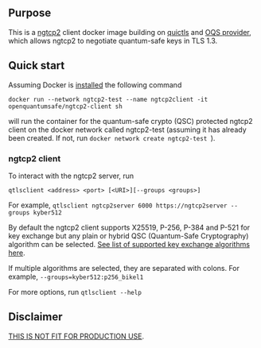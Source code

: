 ## Purpose

This is a [ngtcp2](https://github.com/ngtcp2/ngtcp2) client docker image building on [quictls](https://github.com/quictls/openssl) and [OQS provider](https://github.com/open-quantum-safe/oqs-provider), which allows ngtcp2 to negotiate quantum-safe keys in TLS 1.3.

## Quick start
Assuming Docker is [installed](https://docs.docker.com/install) the following command

```
docker run --network ngtcp2-test --name ngtcp2client -it openquantumsafe/ngtcp2-client sh
```

will run the container for the quantum-safe crypto (QSC) protected ngtcp2 client on the docker network called ngtcp2-test (assuming it has already been created. If not, run `docker network create ngtcp2-test
`).

### ngtcp2 client
To interact with the ngtcp2 server, run
```
qtlsclient <address> <port> [<URI>][--groups <groups>]
```

For example, `qtlsclient ngtcp2server 6000 https://ngtcp2server --groups kyber512`

By default the ngtcp2 client supports X25519, P-256, P-384 and P-521 for key exchange but any plain or hybrid QSC (Quantum-Safe Cryptography) algorithm can be selected. [See list of supported key exchange algorithms here](https://github.com/open-quantum-safe/oqs-provider#algorithms).


If multiple algorithms are selected, they are separated with colons.
For example, `--groups=kyber512:p256_bikel1`


For more options, run `qtlsclient --help`

## Disclaimer

[THIS IS NOT FIT FOR PRODUCTION USE](https://github.com/open-quantum-safe/openssl#limitations-and-security).
